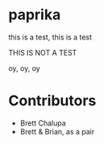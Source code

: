 paprika
=======

this is a test, this is a test

THIS IS NOT A TEST

oy, oy, oy

# Contributors
- Brett Chalupa
- Brett & Brian, as a pair
